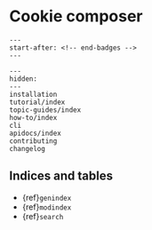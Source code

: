 # Cookie composer

```{include} ../README.md
---
start-after: <!-- end-badges -->
---
```

```{toctree}
---
hidden:
---
installation
tutorial/index
topic-guides/index
how-to/index
cli
apidocs/index
contributing
changelog
```

## Indices and tables

* {ref}`genindex`
* {ref}`modindex`
* {ref}`search`
